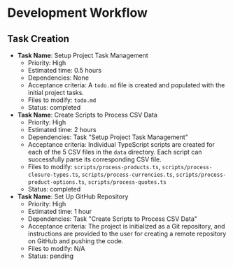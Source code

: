 # Development Workflow

## Task Creation
- **Task Name**: Setup Project Task Management
  - Priority: High
  - Estimated time: 0.5 hours
  - Dependencies: None
  - Acceptance criteria: A `todo.md` file is created and populated with the initial project tasks.
  - Files to modify: `todo.md`
  - Status: completed
- **Task Name**: Create Scripts to Process CSV Data
  - Priority: High
  - Estimated time: 2 hours
  - Dependencies: Task "Setup Project Task Management"
  - Acceptance criteria: Individual TypeScript scripts are created for each of the 5 CSV files in the `data` directory. Each script can successfully parse its corresponding CSV file.
  - Files to modify: `scripts/process-products.ts`, `scripts/process-closure-types.ts`, `scripts/process-currencies.ts`, `scripts/process-product-options.ts`, `scripts/process-quotes.ts`
  - Status: completed
- **Task Name**: Set Up GitHub Repository
  - Priority: High
  - Estimated time: 1 hour
  - Dependencies: Task "Create Scripts to Process CSV Data"
  - Acceptance criteria: The project is initialized as a Git repository, and instructions are provided to the user for creating a remote repository on GitHub and pushing the code.
  - Files to modify: N/A
  - Status: pending
